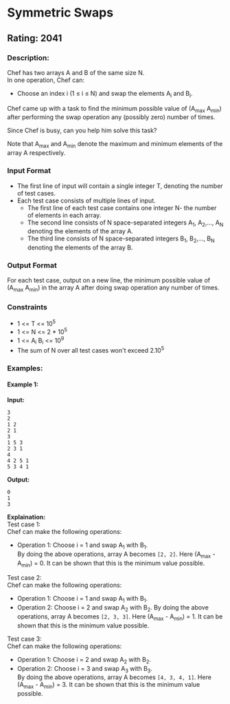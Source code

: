 # Symmetric Swaps
## Rating: 2041
### Description:
Chef has two arrays A and B of the same size N.   
In one operation, Chef can: 
- Choose an index i (1 ≤ i ≤ N) and swap the elements A<sub>i</sub> and B<sub>i</sub>. 

Chef came up with a task to find the minimum possible value of (A<sub>max</sub> A<sub>min</sub>) after performing the swap operation any (possibly zero) number of times. 

Since Chef is busy, can you help him solve this task? 

Note that A<sub>max</sub> and A<sub>min</sub> denote the maximum and minimum elements of the array A respectively. 

### Input Format 
- The first line of input will contain a single integer T, denoting the number of test cases. 
- Each test case consists of multiple lines of input. 
    - The first line of each test case contains one integer N- the number of elements in each array. 
    - The second line consists of N space-separated integers A<sub>1</sub>, A<sub>2</sub>,..., A<sub>N</sub> denoting the elements of the array A. 
    - The third line consists of N space-separated integers B<sub>1</sub>, B<sub>2</sub>,..., B<sub>N</sub> denoting the elements of the array B. 
### Output Format 
For each test case, output on a new line, the minimum possible value of (A<sub>max</sub> A<sub>min</sub>) in the array A after doing swap operation any number of times.

### Constraints 
- 1 <= T <= 10<sup>5</sup>
- 1 <= N <= 2 * 10<sup>5 </sup>
- 1 <= A<sub>i</sub> B<sub>i</sub> <= 10<sup>9</sup> 
- The sum of N over all test cases won't exceed 2.10<sup>5</sup>

### Examples:
#### Example 1:
**Input:**
```
3
2
1 2
2 1
3
1 5 3
2 3 1
4
4 2 5 1
5 3 4 1
```
**Output:**
```
0
1
3
```
**Explaination:**  
Test case 1:  
Chef can make the following operations: 
- Operation 1: Choose i = 1 and swap A<sub>1</sub> with B<sub>1</sub>.   
By doing the above operations, array A becomes `[2, 2]`. Here (A<sub>max</sub> - A<sub>min</sub>) = 0. It can be shown that this is the minimum value possible. 

Test case 2:  
Chef can make the following operations:   
- Operation 1: Choose i = 1 and swap A<sub>1</sub> with B<sub>1</sub>. 
- Operation 2: Choose i = 2 and swap A<sub>2</sub> with B<sub>2</sub>. 
By doing the above operations, array A becomes `[2, 3, 3]`. Here (A<sub>max</sub> - A<sub>min</sub>) = 1. It can be shown that this is the minimum value possible.

Test case 3:  
Chef can make the following operations: 
- Operation 1: Choose i = 2 and swap A<sub>2</sub> with B<sub>2</sub>.
- Operation 2: Choose i = 3 and swap A<sub>3</sub> with B<sub>3</sub>.  
By doing the above operations, array A becomes `[4, 3, 4, 1]`. Here (A<sub>max</sub> - A<sub>min</sub>) = 3. It can be shown that this is the minimum value possible.